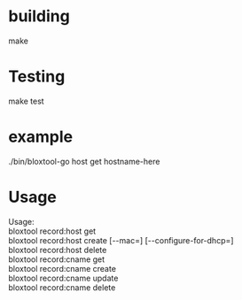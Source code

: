 # building
make

# Testing
make test

# example  
./bin/bloxtool-go host get hostname-here

# Usage  
  Usage:  
    bloxtool record:host get <hostname> <view>  
    bloxtool record:host create <hostname> <ipv4addrs> <view> [--mac=<mac>] [--configure-for-dhcp=<true>]  
    bloxtool record:host delete <hostname> <view>  
    bloxtool record:cname get <alias> <view>  
    bloxtool record:cname create <alias> <cname> <view>  
    bloxtool record:cname update <alias> <cname> <view>  
    bloxtool record:cname delete <alias> <view>  
